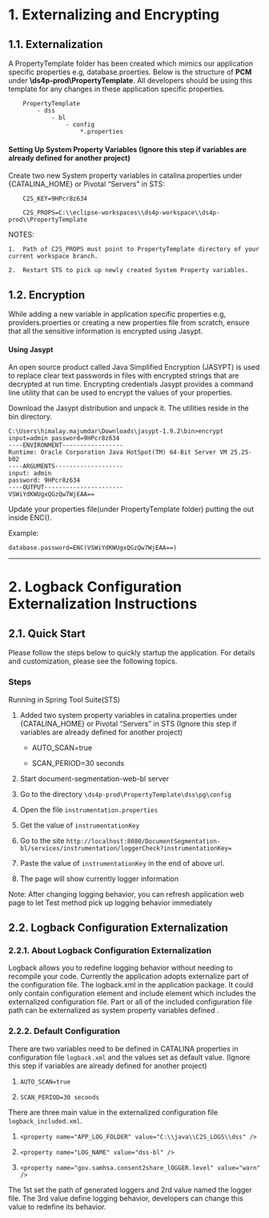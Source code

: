 # 1. Externalizing and Encrypting

## 1.1. Externalization

A PropertyTemplate folder has been created which mimics our application specific properties e.g, database.proerties.
Below is the structure of <b>PCM</b> under <b>\ds4p-prod\PropertyTemplate</b>. All developers should be using this template for any changes in these application specific properties.
	
		PropertyTemplate
			- dss
				- bl
					- config
						*.properties

#### Setting Up System Property Variables (Ignore this step if variables are already defined for another project)
Create two new System property variables in catalina.properties under {CATALINA_HOME} or Pivotal “Servers” in STS:

		C2S_KEY=9HPcr8z634

		C2S_PROPS=C:\\eclipse-workspaces\\ds4p-workspace\\ds4p-prod\\PropertyTemplate



NOTES:

	1.	Path of C2S_PROPS must point to PropertyTemplate directory of your current workspace branch.

	2.	Restart STS to pick up newly created System Property variables.



## 1.2.	Encryption

While adding a new variable in application specific properties e.g, providers.proerties or creating a new properties file from scratch, ensure that all the sensitive information is encrypted using Jasypt.

#### Using Jasypt
An open source product called Java Simplified Encryption (JASYPT) is used to replace clear text passwords in files with encrypted strings that are decrypted at run time. Encrypting credentials Jasypt provides a command line utility that can be used to encrypt the values of your properties.

Download the Jasypt distribution and unpack it. The utilities reside in the bin directory.

	C:\Users\himalay.majumdar\Downloads\jasypt-1.9.2\bin>encrypt input=admin password=9HPcr8z634
	----ENVIRONMENT-----------------
	Runtime: Oracle Corporation Java HotSpot(TM) 64-Bit Server VM 25.25-b02
	----ARGUMENTS-------------------
	input: admin
	password: 9HPcr8z634
	----OUTPUT----------------------
	VSWiYdKWUgxQGzQw7WjEAA==

Update your properties file(under PropertyTemplate folder) putting the out inside ENC().

Example:

	database.password=ENC(VSWiYdKWUgxQGzQw7WjEAA==)
--------------------------------------------------------------------------------------------------
# 2. Logback Configuration Externalization Instructions

## 2.1. Quick Start

Please follow the steps below to quickly startup the application. For details and customization, please see the following topics.

### Steps

Running in Spring Tool Suite(STS)

1. Added two system property variables in catalina.properties under {CATALINA_HOME} or Pivotal “Servers” in STS
   (Ignore this step if variables are already defined for another project)
   - AUTO_SCAN=true

   - SCAN_PERIOD=30 seconds          

2. Start document-segmentation-web-bl server
3. Go to the directory `\ds4p-prod\PropertyTemplate\dss\pg\config`
3. Open the file `instrumentation.properties`
4. Get the value of `instrumentationKey`
5. Go to the site 
`http://localhost:8080/DocumentSegmentation-bl/services/instrumentation/loggerCheck?instrumentationKey=`
6. Paste the value of `instrumentationKey` in the end of above url.
7. The page will show currently logger information 

Note: After changing logging behavior, you can refresh application web page to let Test method pick up logging behavior immediately

## 2.2. Logback Configuration Externalization

### 2.2.1. About Logback Configuration Externalization

Logback allows you to redefine logging behavior without needing to recompile your code. Currently the application adopts externalize part of the configuration file. The logback.xml in the application package. It could only contain configuration element and include element which includes the externalized configuration file. Part or all of the included configuration file path can be externalized as system property variables defined .

### 2.2.2. Default Configuration
There are two variables need to be defined in CATALINA properties in configuration file `logback.xml` and the values set as default value.
(Ignore this step if variables are already defined for another project)
1. `AUTO_SCAN=true`

2. `SCAN_PERIOD=30 seconds`

There are three main value in the externalized configuration file `logback_included.xml`.

1. `<property name="APP_LOG_FOLDER" value="C:\\java\\C2S_LOGS\\dss" />`
	
2. `<property name="LOG_NAME" value="dss-bl" />`

3. `<property name="gov.samhsa.consent2share_lOGGER.level" value="warn" />`

The 1st set the path of generated loggers and 2rd value named the logger file. The 3rd value define logging behavior, developers can change this value to redefine its behavior.  
